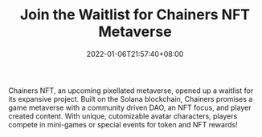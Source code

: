 ﻿---
title: "Join the Waitlist for Chainers NFT Metaverse"
date: 2022-01-06T21:57:40+08:00
lastmod: 2022-01-06T16:45:40+08:00
draft: false
authors: ["Michael"]
description: "Chainers NFT, an upcoming pixellated metaverse, opened up a waitlist for its expansive project. Built on the Solana blockchain, Chainers promises a game metaverse with a community driven DAO, an NFT focus, and player created content. With unique, cutomizable avatar characters, players compete in mini-games or special events for token and NFT rewards!"
featuredImage: "join-the-waitlist-for-chainers-nft-metaverse.png"
tags: ["MMORPG","Play to Earn"]
categories: ["news"]
news: ["MMORPG"]
weight: 
lightgallery: true
pinned: false
recommend: false
recommend1: false
---

Chainers NFT, an upcoming pixellated metaverse, opened up a waitlist for its expansive project. Built on the Solana blockchain, Chainers promises a game metaverse with a community driven DAO, an NFT focus, and player created content. With unique, cutomizable avatar characters, players compete in mini-games or special events for token and NFT rewards!

<!--more-->

